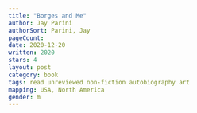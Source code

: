 ```yaml
---
title: "Borges and Me"
author: Jay Parini
authorSort: Parini, Jay
pageCount:
date: 2020-12-20
written: 2020
stars: 4
layout: post
category: book
tags: read unreviewed non-fiction autobiography art
mapping: USA, North America
gender: m
---
```

